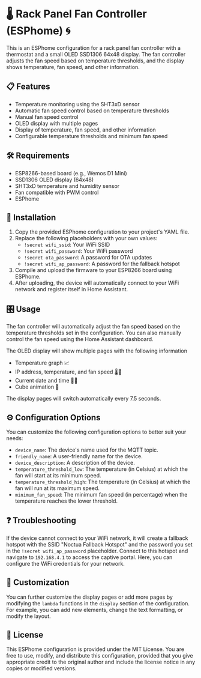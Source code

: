 # 🌡️ Rack Panel Fan Controller (ESPhome) 🌀

This is an ESPhome configuration for a rack panel fan controller with a thermostat and a small OLED SSD1306 64x48 display. The fan controller adjusts the fan speed based on temperature thresholds, and the display shows temperature, fan speed, and other information.

## 📋 Features

- Temperature monitoring using the SHT3xD sensor
- Automatic fan speed control based on temperature thresholds
- Manual fan speed control
- OLED display with multiple pages
- Display of temperature, fan speed, and other information
- Configurable temperature thresholds and minimum fan speed

## 🛠️ Requirements

- ESP8266-based board (e.g., Wemos D1 Mini)
- SSD1306 OLED display (64x48)
- SHT3xD temperature and humidity sensor
- Fan compatible with PWM control
- ESPhome

## 🔧 Installation

1. Copy the provided ESPhome configuration to your project's YAML file.
2. Replace the following placeholders with your own values:
    - `!secret wifi_ssid`: Your WiFi SSID
    - `!secret wifi_password`: Your WiFi password
    - `!secret ota_password`: A password for OTA updates
    - `!secret wifi_ap_password`: A password for the fallback hotspot
3. Compile and upload the firmware to your ESP8266 board using ESPhome.
4. After uploading, the device will automatically connect to your WiFi network and register itself in Home Assistant.

## 🎛️ Usage

The fan controller will automatically adjust the fan speed based on the temperature thresholds set in the configuration. You can also manually control the fan speed using the Home Assistant dashboard.

The OLED display will show multiple pages with the following information
- Temperature graph 📈
- IP address, temperature, and fan speed 🌡️💨
- Current date and time 📅⏰
- Cube animation 🎲

The display pages will switch automatically every 7.5 seconds.

## ⚙️ Configuration Options

You can customize the following configuration options to better suit your needs:

- `device_name`: The device's name used for the MQTT topic.
- `friendly_name`: A user-friendly name for the device.
- `device_description`: A description of the device.
- `temperature_threshold_low`: The temperature (in Celsius) at which the fan will start at its minimum speed.
- `temperature_threshold_high`: The temperature (in Celsius) at which the fan will run at its maximum speed.
- `minimum_fan_speed`: The minimum fan speed (in percentage) when the temperature reaches the lower threshold.

## ❓ Troubleshooting

If the device cannot connect to your WiFi network, it will create a fallback hotspot with the SSID "Noctua Fallback Hotspot" and the password you set in the `!secret wifi_ap_password` placeholder. Connect to this hotspot and navigate to `192.168.4.1` to access the captive portal. Here, you can configure the WiFi credentials for your network.

## 🎨 Customization

You can further customize the display pages or add more pages by modifying the `lambda` functions in the `display` section of the configuration. For example, you can add new elements, change the text formatting, or modify the layout.

## 📜 License

This ESPhome configuration is provided under the MIT License. You are free to use, modify, and distribute this configuration, provided that you give appropriate credit to the original author and include the license notice in any copies or modified versions.
